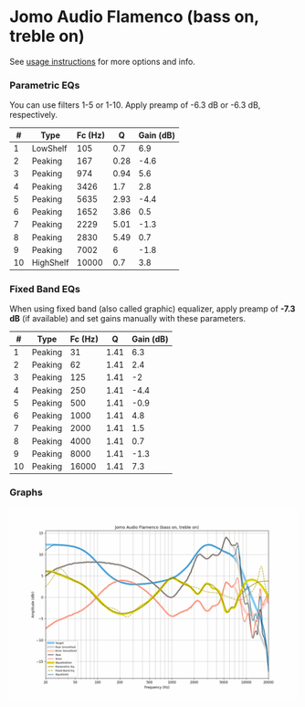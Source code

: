 # Jomo Audio Flamenco (bass on, treble on)
See [usage instructions](https://github.com/jaakkopasanen/AutoEq#usage) for more options and info.

### Parametric EQs
You can use filters 1-5 or 1-10. Apply preamp of -6.3 dB or -6.3 dB, respectively.

|   # | Type      |   Fc (Hz) |    Q |   Gain (dB) |
|-----|-----------|-----------|------|-------------|
|   1 | LowShelf  |       105 | 0.7  |         6.9 |
|   2 | Peaking   |       167 | 0.28 |        -4.6 |
|   3 | Peaking   |       974 | 0.94 |         5.6 |
|   4 | Peaking   |      3426 | 1.7  |         2.8 |
|   5 | Peaking   |      5635 | 2.93 |        -4.4 |
|   6 | Peaking   |      1652 | 3.86 |         0.5 |
|   7 | Peaking   |      2229 | 5.01 |        -1.3 |
|   8 | Peaking   |      2830 | 5.49 |         0.7 |
|   9 | Peaking   |      7002 | 6    |        -1.8 |
|  10 | HighShelf |     10000 | 0.7  |         3.8 |

### Fixed Band EQs
When using fixed band (also called graphic) equalizer, apply preamp of **-7.3 dB** (if available) and set gains manually with these parameters.

|   # | Type    |   Fc (Hz) |    Q |   Gain (dB) |
|-----|---------|-----------|------|-------------|
|   1 | Peaking |        31 | 1.41 |         6.3 |
|   2 | Peaking |        62 | 1.41 |         2.4 |
|   3 | Peaking |       125 | 1.41 |        -2   |
|   4 | Peaking |       250 | 1.41 |        -4.4 |
|   5 | Peaking |       500 | 1.41 |        -0.9 |
|   6 | Peaking |      1000 | 1.41 |         4.8 |
|   7 | Peaking |      2000 | 1.41 |         1.5 |
|   8 | Peaking |      4000 | 1.41 |         0.7 |
|   9 | Peaking |      8000 | 1.41 |        -1.3 |
|  10 | Peaking |     16000 | 1.41 |         7.3 |

### Graphs
![](./Jomo%20Audio%20Flamenco%20(bass%20on,%20treble%20on).png)
